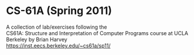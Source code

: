 # CS-61A (Spring 2011)

A collection of lab/exercises following the  
CS61A: Structure and Interpretation of Computer Programs course at UCLA Berkeley by Brian Harvey  
https://inst.eecs.berkeley.edu/~cs61a/sp11/
